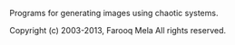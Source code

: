 Programs for generating images using chaotic systems.

Copyright (c) 2003-2013, Farooq Mela
All rights reserved.
